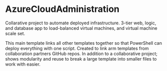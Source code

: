 # AzureCloudAdministration
Collarative project to automate deployed infrastructure.
3-tier web, logic, and database app to load-balanced virtual machines, and virtual machine scale set.

This main template links all other templates together so that PowerShell can deploy everything with one script.
Created to link arm templates from collaboration partners GitHub repos.
In addition to a collaborative project; shows modularity and reuse to break a large template into smaller files to work with easier.
